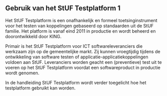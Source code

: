 ## Gebruik van het StUF Testplatform 1
Het StUF Testplatform is een onafhankelijk en formeel toetsinginstrument voor het testen van koppelingen gebaseerd op standaarden uit de StUF familie. Het platform is vanaf eind 2011 in productie en wordt beheerd en doorontwikkeld door KING.

Primair is het StUF Testplatform voor ICT softwareleveranciers die werkzaam zijn op de gemeentelijke markt. Zij kunnen vroegtijdig tijdens de ontwikkeling van software testen of applicatie-applicatiekoppelingen voldoen aan StUF. Leveranciers worden geacht een (preventieve) test uit te voeren op het StUF Testplatform voordat een softwareproduct in productie wordt genomen.

In de handleiding StUF Testplatform wordt verder toegelicht hoe het testplatform gebruikt kan worden.
